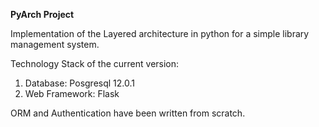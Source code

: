 **PyArch Project**

Implementation of the Layered architecture in python for a 
simple library management system. 

Technology Stack of the current version:
1. Database: Posgresql 12.0.1
2. Web Framework: Flask

ORM and Authentication have been written from scratch.
